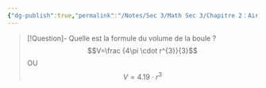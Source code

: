 ```yaml
---
{"dg-publish":true,"permalink":"/Notes/Sec 3/Math Sec 3/Chapitre 2：Aire et Volume/Section 2.3：Volume des solides/3. Volume d'une boule/"}
---
```



>[!Question]- Quelle est la formule du volume de la boule ?
>$$V=\frac {4\pi \cdot r^{3}}{3}$$
>OU
>$$V=4.19\cdot r^3$$

